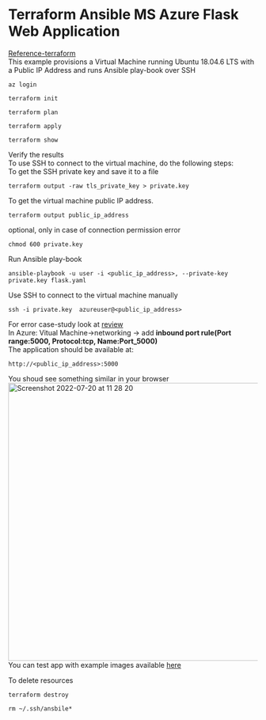 # Terraform Ansible MS Azure Flask Web Application
[Reference-terraform](https://github.com/hashicorp/terraform-provider-azurerm/tree/main/examples/virtual-machines/virtual_machine/provisioners/linux)<br/>
This example provisions a Virtual Machine running Ubuntu 18.04.6 LTS with a Public IP Address and runs Ansible play-book over SSH<br>
``` 
az login
```
```
terraform init
```
```
terraform plan 
```
```
terraform apply
```
```
terraform show
```
Verify the results<br/>
To use SSH to connect to the virtual machine, do the following steps:<br/>
To get the SSH private key and save it to a file
```
terraform output -raw tls_private_key > private.key 
```
To get the virtual machine public IP address.
```
terraform output public_ip_address
```
optional, only in case of connection permission error
```
chmod 600 private.key 
```
Run Ansible play-book
```
ansible-playbook -u user -i <public_ip_address>, --private-key private.key flask.yaml
```
Use SSH to connect to the virtual machine manually 
```
ssh -i private.key  azureuser@<public_ip_address>
```
For error case-study look at [review](https://github.com/MasoudMoeini/Terraform-Ansible-MS-Azure-Flask-Web-Application/blob/main/review.txt) <br/>
In Azure: Vitual Machine->networking -> add  **inbound port rule(Port range:5000, Protocol:tcp, Name:Port_5000)**  <br/>
The application should be available at:<br/>
```
http://<public_ip_address>:5000
```
You shoud see something similar in your browser<br>
<img width="562" alt="Screenshot 2022-07-20 at 11 28 20" src="https://user-images.githubusercontent.com/43514418/179948546-46c2602a-9b57-4f9b-b4f6-4bc5367e6342.png"><br/>
You can test app with example images available [here](https://github.com/MasoudMoeini/Terraform-Ansible-MS-Azure-Flask-Web-Application/tree/main/example%20images%20)<br>

To delete resources
```
terraform destroy
```
```
rm ~/.ssh/ansbile*
```



